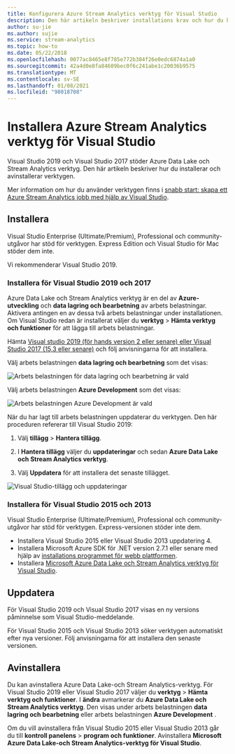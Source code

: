 ```yaml
---
title: Konfigurera Azure Stream Analytics verktyg för Visual Studio
description: Den här artikeln beskriver installations krav och hur du konfigurerar Azure Stream Analytics verktyg för Visual Studio.
author: su-jie
ms.author: sujie
ms.service: stream-analytics
ms.topic: how-to
ms.date: 05/22/2018
ms.openlocfilehash: 0077ac8465e8f785e772b384f26e0edc6874a1a0
ms.sourcegitcommit: 42a4d0e8fa84609bec0f6c241abe1c20036b9575
ms.translationtype: MT
ms.contentlocale: sv-SE
ms.lasthandoff: 01/08/2021
ms.locfileid: "98018708"
---
```

# <a name="install-azure-stream-analytics-tools-for-visual-studio"></a>Installera Azure Stream Analytics verktyg för Visual Studio

Visual Studio 2019 och Visual Studio 2017 stöder Azure Data Lake och Stream Analytics verktyg. Den här artikeln beskriver hur du installerar och avinstallerar verktygen.

Mer information om hur du använder verktygen finns i [snabb start: skapa ett Azure Stream Analytics jobb med hjälp av Visual Studio](stream-analytics-quick-create-vs.md).

## <a name="install"></a>Installera

Visual Studio Enterprise (Ultimate/Premium), Professional och community-utgåvor har stöd för verktygen. Express Edition och Visual Studio för Mac stöder dem inte.

Vi rekommenderar Visual Studio 2019.

### <a name="install-for-visual-studio-2019-and-2017"></a>Installera för Visual Studio 2019 och 2017<a name="recommended-visual-studio-2019-and-2017"></a>

Azure Data Lake och Stream Analytics verktyg är en del av **Azure-utveckling** och **data lagring och bearbetning** av arbets belastningar. Aktivera antingen en av dessa två arbets belastningar under installationen. Om Visual Studio redan är installerat väljer du **verktyg**  >  **Hämta verktyg och funktioner** för att lägga till arbets belastningar.

Hämta [Visual studio 2019 (för hands version 2 eller senare) eller Visual Studio 2017 (15,3 eller senare)](https://www.visualstudio.com/) och följ anvisningarna för att installera.

Välj arbets belastningen **data lagring och bearbetning** som det visas:

![Arbets belastningen för data lagring och bearbetning är vald](./media/stream-analytics-tools-for-visual-studio-install/stream-analytics-tools-for-vs-2019-install-01.png)

Välj arbets belastningen **Azure Development** som det visas:

![Arbets belastningen Azure Development är vald](./media/stream-analytics-tools-for-visual-studio-install/stream-analytics-tools-for-vs-2019-install-02.png)

När du har lagt till arbets belastningen uppdaterar du verktygen. Den här proceduren refererar till Visual Studio 2019:

1. Välj **tillägg**  >  **Hantera tillägg**.

1. I **Hantera tillägg** väljer du **uppdateringar** och sedan **Azure Data Lake och Stream Analytics verktyg**.

1. Välj **Uppdatera** för att installera det senaste tillägget.

![Visual Studio-tillägg och uppdateringar](./media/stream-analytics-tools-for-visual-studio-install/stream-analytics-tools-vs2019-extensions-updates.png)

### <a name="install-for-visual-studio-2015-and-2013"></a>Installera för Visual Studio 2015 och 2013<a name="visual-studio-2015-2013"></a>

Visual Studio Enterprise (Ultimate/Premium), Professional och community-utgåvor har stöd för verktygen. Express-versionen stöder inte dem.

* Installera Visual Studio 2015 eller Visual Studio 2013 uppdatering 4.
* Installera Microsoft Azure SDK för .NET version 2.7.1 eller senare med hjälp av [installations programmet för webb plattformen](https://www.microsoft.com/web/downloads/platform.aspx).
* Installera [Microsoft Azure Data Lake och Stream Analytics verktyg för Visual Studio](https://www.microsoft.com/en-us/download/details.aspx?id=49504).

## <a name="update"></a>Uppdatera<a name="visual-studio-2019-and-2017"></a><a name="visual-studio-2015-and-2013"></a>

För Visual Studio 2019 och Visual Studio 2017 visas en ny versions påminnelse som Visual Studio-meddelande.

För Visual Studio 2015 och Visual Studio 2013 söker verktygen automatiskt efter nya versioner. Följ anvisningarna för att installera den senaste versionen.

## <a name="uninstall"></a>Avinstallera

Du kan avinstallera Azure Data Lake-och Stream Analytics-verktyg. För Visual Studio 2019 eller Visual Studio 2017 väljer du **verktyg**  >  **Hämta verktyg och funktioner**. I **ändra** avmarkerar du **Azure Data Lake och Stream Analytics verktyg**. Den visas under arbets belastningen **data lagring och bearbetning** eller arbets belastningen **Azure Development** .

Om du vill avinstallera från Visual Studio 2015 eller Visual Studio 2013 går du till **kontroll panelens**  >  **program och funktioner**. Avinstallera **Microsoft Azure Data Lake-och Stream Analytics-verktyg för Visual Studio**.
